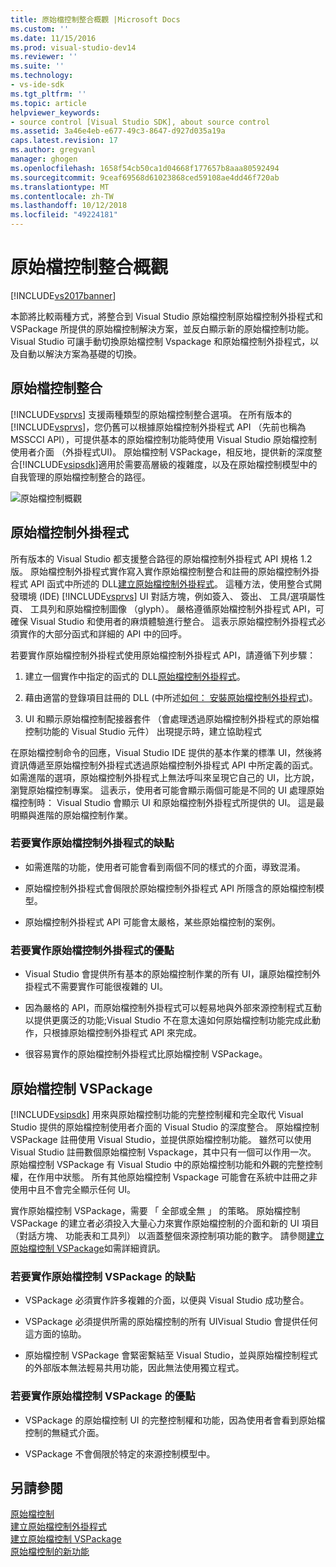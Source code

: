 ```yaml
---
title: 原始檔控制整合概觀 |Microsoft Docs
ms.custom: ''
ms.date: 11/15/2016
ms.prod: visual-studio-dev14
ms.reviewer: ''
ms.suite: ''
ms.technology:
- vs-ide-sdk
ms.tgt_pltfrm: ''
ms.topic: article
helpviewer_keywords:
- source control [Visual Studio SDK], about source control
ms.assetid: 3a46e4eb-e677-49c3-8647-d927d035a19a
caps.latest.revision: 17
ms.author: gregvanl
manager: ghogen
ms.openlocfilehash: 1658f54cb50ca1d04668f177657b8aaa80592494
ms.sourcegitcommit: 9ceaf69568d61023868ced59108ae4dd46f720ab
ms.translationtype: MT
ms.contentlocale: zh-TW
ms.lasthandoff: 10/12/2018
ms.locfileid: "49224181"
---
```

# <a name="source-control-integration-overview"></a>原始檔控制整合概觀
[!INCLUDE[vs2017banner](../../includes/vs2017banner.md)]

本節將比較兩種方式，將整合到 Visual Studio 原始檔控制原始檔控制外掛程式和 VSPackage 所提供的原始檔控制解決方案，並反白顯示新的原始檔控制功能。 Visual Studio 可讓手動切換原始檔控制 Vspackage 和原始檔控制外掛程式，以及自動以解決方案為基礎的切換。  
  
## <a name="source-control-integration"></a>原始檔控制整合  
 [!INCLUDE[vsprvs](../../includes/vsprvs-md.md)] 支援兩種類型的原始檔控制整合選項。 在所有版本的[!INCLUDE[vsprvs](../../includes/vsprvs-md.md)]，您仍舊可以根據原始檔控制外掛程式 API （先前也稱為 MSSCCI API），可提供基本的原始檔控制功能時使用 Visual Studio 原始檔控制使用者介面 （外掛程式UI)。 原始檔控制 VSPackage，相反地，提供新的深度整合[!INCLUDE[vsipsdk](../../includes/vsipsdk-md.md)]適用於需要高層級的複雜度，以及在原始檔控制模型中的自我管理的原始檔控制整合的路徑。  
  
 ![原始檔控制概觀](../../extensibility/internals/media/sourcectnrloverview.gif "SourceCtnrlOverview")  
  
## <a name="source-control-plug-in"></a>原始檔控制外掛程式  
 所有版本的 Visual Studio 都支援整合路徑的原始檔控制外掛程式 API 規格 1.2 版。 原始檔控制外掛程式實作寫入實作原始檔控制整合和註冊的原始檔控制外掛程式 API 函式中所述的 DLL[建立原始檔控制外掛程式](../../extensibility/internals/creating-a-source-control-plug-in.md)。 這種方法，使用整合式開發環境 (IDE) [!INCLUDE[vsprvs](../../includes/vsprvs-md.md)] UI 對話方塊，例如簽入、 簽出、 工具/選項屬性頁、 工具列和原始檔控制圖像 （glyph）。 嚴格遵循原始檔控制外掛程式 API，可確保 Visual Studio 和使用者的麻煩體驗進行整合。 這表示原始檔控制外掛程式必須實作的大部分函式和詳細的 API 中的回呼。  
  
 若要實作原始檔控制外掛程式使用原始檔控制外掛程式 API，請遵循下列步驟：  
  
1.  建立一個實作中指定的函式的 DLL[原始檔控制外掛程式](../../extensibility/source-control-plug-ins.md)。  
  
2.  藉由適當的登錄項目註冊的 DLL (中所述[如何： 安裝原始檔控制外掛程式](../../extensibility/internals/how-to-install-a-source-control-plug-in.md))。  
  
3.  UI 和顯示原始檔控制配接器套件 （會處理透過原始檔控制外掛程式的原始檔控制功能的 Visual Studio 元件） 出現提示時，建立協助程式  
  
 在原始檔控制命令的回應，Visual Studio IDE 提供的基本作業的標準 UI，然後將資訊傳遞至原始檔控制外掛程式透過原始檔控制外掛程式 API 中所定義的函式。 如需進階的選項，原始檔控制外掛程式上無法呼叫來呈現它自己的 UI，比方說，瀏覽原始檔控制專案。 這表示，使用者可能會顯示兩個可能是不同的 UI 處理原始檔控制時： Visual Studio 會顯示 UI 和原始檔控制外掛程式所提供的 UI。 這是最明顯與進階的原始檔控制作業。  
  
### <a name="drawbacks-to-implementing-a-source-control-plug-in"></a>若要實作原始檔控制外掛程式的缺點  
  
-   如需進階的功能，使用者可能會看到兩個不同的樣式的介面，導致混淆。  
  
-   原始檔控制外掛程式會侷限於原始檔控制外掛程式 API 所隱含的原始檔控制模型。  
  
-   原始檔控制外掛程式 API 可能會太嚴格，某些原始檔控制的案例。  
  
### <a name="advantages-to-implementing-a-source-control-plug-in"></a>若要實作原始檔控制外掛程式的優點  
  
-   Visual Studio 會提供所有基本的原始檔控制作業的所有 UI，讓原始檔控制外掛程式不需要實作可能很複雜的 UI。  
  
-   因為嚴格的 API，而原始檔控制外掛程式可以輕易地與外部來源控制程式互動以提供更廣泛的功能;Visual Studio 不在意太遠如何原始檔控制功能完成此動作，只根據原始檔控制外掛程式 API 來完成。  
  
-   很容易實作的原始檔控制外掛程式比原始檔控制 VSPackage。  
  
## <a name="source-control-vspackage"></a>原始檔控制 VSPackage  
 [!INCLUDE[vsipsdk](../../includes/vsipsdk-md.md)] 用來與原始檔控制功能的完整控制權和完全取代 Visual Studio 提供的原始檔控制使用者介面的 Visual Studio 的深度整合。 原始檔控制 VSPackage 註冊使用 Visual Studio，並提供原始檔控制功能。 雖然可以使用 Visual Studio 註冊數個原始檔控制 Vspackage，其中只有一個可以作用一次。 原始檔控制 VSPackage 有 Visual Studio 中的原始檔控制功能和外觀的完整控制權，在作用中狀態。 所有其他原始檔控制 Vspackage 可能會在系統中註冊之非使用中且不會完全顯示任何 UI。  
  
 實作原始檔控制 VSPackage，需要 「 全部或全無 」 的策略。 原始檔控制 VSPackage 的建立者必須投入大量心力來實作原始檔控制的介面和新的 UI 項目 （對話方塊、 功能表和工具列） 以涵蓋整個來源控制項功能的數字。 請參閱[建立原始檔控制 VSPackage](../../extensibility/internals/creating-a-source-control-vspackage.md)如需詳細資訊。  
  
### <a name="drawbacks-to-implementing-a-source-control-vspackage"></a>若要實作原始檔控制 VSPackage 的缺點  
  
-   VSPackage 必須實作許多複雜的介面，以便與 Visual Studio 成功整合。  
  
-   VSPackage 必須提供所需的原始檔控制的所有 UIVisual Studio 會提供任何這方面的協助。  
  
-   原始檔控制 VSPackage 會緊密繫結至 Visual Studio，並與原始檔控制程式的外部版本無法輕易共用功能，因此無法使用獨立程式。  
  
### <a name="advantages-to-implementing-a-source-control-vspackage"></a>若要實作原始檔控制 VSPackage 的優點  
  
-   VSPackage 的原始檔控制 UI 的完整控制權和功能，因為使用者會看到原始檔控制的無縫式介面。  
  
-   VSPackage 不會侷限於特定的來源控制模型中。  
  
## <a name="see-also"></a>另請參閱  
 [原始檔控制](../../extensibility/internals/source-control.md)   
 [建立原始檔控制外掛程式](../../extensibility/internals/creating-a-source-control-plug-in.md)   
 [建立原始檔控制 VSPackage](../../extensibility/internals/creating-a-source-control-vspackage.md)   
 [原始檔控制的新功能](../../extensibility/internals/what-s-new-in-source-control.md)

